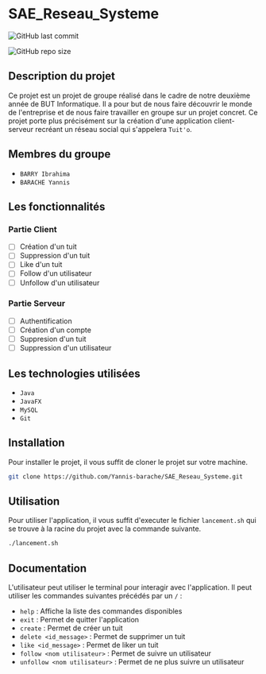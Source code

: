 # SAE_Reseau_Systeme

![GitHub last commit](https://img.shields.io/github/last-commit/Yannis-Barache/SAE_Reseau_Systeme?style=for-the-badge)

![GitHub repo size](https://img.shields.io/github/repo-size/Yannis-Barache/SAE_Reseau_Systeme?style=for-the-badge)

## Description du projet

Ce projet est un projet de groupe réalisé dans le cadre de notre deuxième année de BUT Informatique. Il a pour but de nous faire découvrir le monde de l'entreprise et de nous faire travailler en groupe sur un projet concret. Ce projet porte plus précisément sur la création d'une application client-serveur recréant un réseau social qui s'appelera `Tuit'o`.

## Membres du groupe

- `BARRY Ibrahima`
- `BARACHE Yannis`

## Les fonctionnalités

### Partie Client

- [ ] Création d'un tuit
- [ ] Suppression d'un tuit
- [ ] Like d'un tuit
- [ ] Follow d'un utilisateur
- [ ] Unfollow d'un utilisateur

### Partie Serveur

- [ ] Authentification
- [ ] Création d'un compte
- [ ] Suppresion d'un tuit
- [ ] Suppression d'un utilisateur

## Les technologies utilisées

- `Java`
- `JavaFX`
- `MySQL`
- `Git`

## Installation

Pour installer le projet, il vous suffit de cloner le projet sur votre machine.

```bash
git clone https://github.com/Yannis-barache/SAE_Reseau_Systeme.git

```

## Utilisation

Pour utiliser l'application, il vous suffit d'executer le fichier `lancement.sh` qui se trouve à la racine du projet avec la commande suivante.

```bash
./lancement.sh
```

## Documentation

L'utilisateur peut utiliser le terminal pour interagir avec l'application. Il peut utiliser les commandes suivantes précédés par un `/` :

- `help` : Affiche la liste des commandes disponibles
- `exit` : Permet de quitter l'application
- `create` : Permet de créer un tuit
- `delete <id_message>` : Permet de supprimer un tuit
- `like <id_message>` : Permet de liker un tuit
- `follow <nom utilisateur>` : Permet de suivre un utilisateur
- `unfollow <nom utilisateur>` : Permet de ne plus suivre un utilisateur



